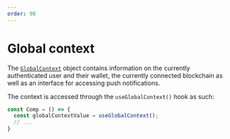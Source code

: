 ```yaml
---
order: 98
---
```


# Global context

The [`GlobalContext`](https://github.com/QuickDapp/QuickDapp/tree/master/src/frontend/contexts/global.tsx) object contains information on the currently authenticated user and their wallet, the currently connected blockchain as well as an interface for accessing push notifications.

The context is accessed through the `useGlobalContext()` hook as such:

```ts
const Comp = () => {
  const globalContextValue = useGlobalContext();
  // ...
}
```

